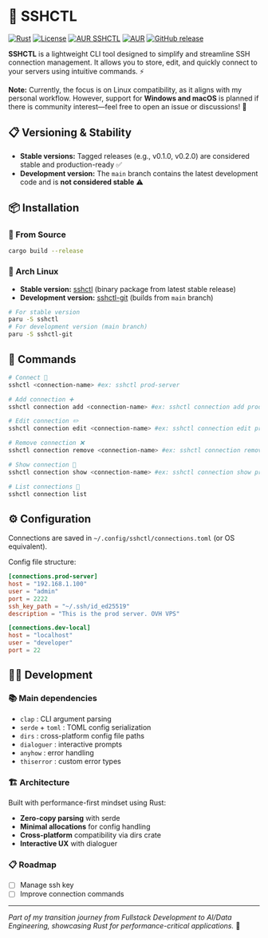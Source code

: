 # 🔐 SSHCTL
[![Rust](https://img.shields.io/badge/rust-%23000000.svg?style=for-the-badge&logo=rust&logoColor=white)](https://www.rust-lang.org/)
[![License](https://img.shields.io/badge/License-MIT-yellow.svg?style=for-the-badge)](https://opensource.org/licenses/MIT)
[![AUR SSHCTL](https://img.shields.io/aur/version/sshctl?style=for-the-badge&logo=arch-linux)](https://aur.archlinux.org/packages/sshctl)
[![AUR](https://img.shields.io/aur/version/sshctl-git?style=for-the-badge&logo=arch-linux&label=aur%20git)](https://aur.archlinux.org/packages/sshctl-git)
[![GitHub release](https://img.shields.io/github/release/AndreLeclercq/sshctl.svg?style=for-the-badge)](https://github.com/AndreLeclercq/sshctl/releases)

**SSHCTL** is a lightweight CLI tool designed to simplify and streamline SSH connection management. It allows you to store, edit, and quickly connect to your servers using intuitive commands. ⚡

**Note:** Currently, the focus is on Linux compatibility, as it aligns with my personal workflow. However, support for **Windows and macOS** is planned if there is community interest—feel free to open an issue or discussions! 💬

## 📋 Versioning & Stability
- **Stable versions:** Tagged releases (e.g., v0.1.0, v0.2.0) are considered stable and production-ready ✅
- **Development version:** The `main` branch contains the latest development code and is **not considered stable** ⚠️

## 📦 Installation
### 🔧 From Source
```bash
cargo build --release
```
### 🐧 Arch Linux
- **Stable version:** [sshctl](https://aur.archlinux.org/packages/sshctl) (binary package from latest stable release)
- **Development version:** [sshctl-git](https://aur.archlinux.org/packages/sshctl-git) (builds from `main` branch)
```bash
# For stable version
paru -S sshctl
# For development version (main branch)
paru -S sshctl-git
```

## 🚀 Commands
```bash
# Connect 🔌
sshctl <connection-name> #ex: sshctl prod-server

# Add connection ➕
sshctl connection add <connection-name> #ex: sshctl connection add prod-server 

# Edit connection ✏️
sshctl connection edit <connection-name> #ex: sshctl connection edit prod-server

# Remove connection ❌
sshctl connection remove <connection-name> #ex: sshctl connection remove prod-server

# Show connection 👀
sshctl connection show <connection-name> #ex: sshctl connection show prod-server

# List connections 📝
sshctl connection list
```

## ⚙️ Configuration
Connections are saved in `~/.config/sshctl/connections.toml` (or OS equivalent).

Config file structure:
```toml
[connections.prod-server]
host = "192.168.1.100"
user = "admin"
port = 2222
ssh_key_path = "~/.ssh/id_ed25519"
description = "This is the prod server. OVH VPS"

[connections.dev-local]
host = "localhost"
user = "developer"
port = 22
```

## 👨‍💻 Development
### 📚 Main dependencies
- `clap` : CLI argument parsing
- `serde` + `toml` : TOML config serialization
- `dirs` : cross-platform config file paths
- `dialoguer` : interactive prompts
- `anyhow` : error handling
- `thiserror` : custom error types

### 🏗️ Architecture
Built with performance-first mindset using Rust:
- **Zero-copy parsing** with serde
- **Minimal allocations** for config handling
- **Cross-platform** compatibility via dirs crate
- **Interactive UX** with dialoguer

### 📋 Roadmap
- [ ] Manage ssh key
- [ ] Improve connection commands

---
*Part of my transition journey from Fullstack Development to AI/Data Engineering, showcasing Rust for performance-critical applications.* 🚀
